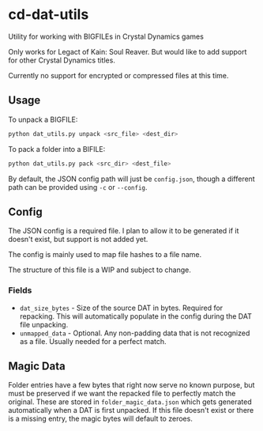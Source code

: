 # cd-dat-utils

Utility for working with BIGFILEs in Crystal Dynamics games

Only works for Legact of Kain: Soul Reaver. But would like to add support for other
Crystal Dynamics titles.

Currently no support for encrypted or compressed files at this time.

## Usage

To unpack a BIGFILE:

```bash
python dat_utils.py unpack <src_file> <dest_dir>
```

To pack a folder into a BIFILE:

```bash
python dat_utils.py pack <src_dir> <dest_file>
```

By default, the JSON config path will just be `config.json`, though a different path can be provided using `-c` or `--config`.

## Config

The JSON config is a required file. I plan to allow it to be generated if it doesn't exist, but support is not added yet.

The config is mainly used to map file hashes to a file name.

The structure of this file is a WIP and subject to change.

### Fields

- `dat_size_bytes` - Size of the source DAT in bytes. Required for repacking. This will automatically populate in the config during the DAT file unpacking.
- `unmapped_data` - Optional. Any non-padding data that is not recognized as a file. Usually needed for a perfect match.

## Magic Data

Folder entries have a few bytes that right now serve no known purpose, but must be preserved if we want the repacked file to perfectly match the original. These are stored in `folder_magic_data.json` which gets generated automatically when a DAT is first unpacked. If this file doesn't exist or there is a missing entry, the magic bytes will default to zeroes.

